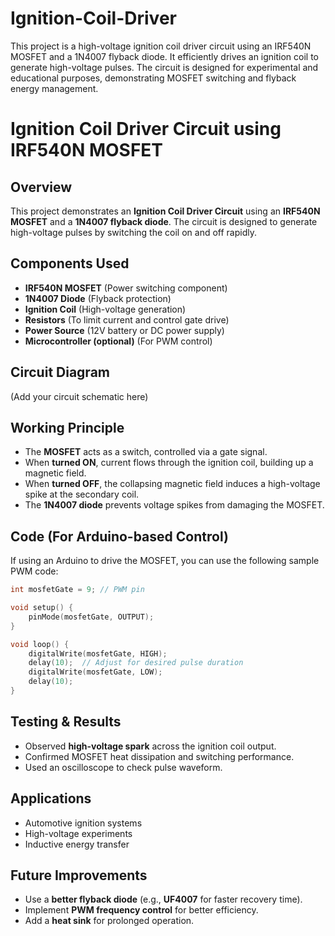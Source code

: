 # Ignition-Coil-Driver
This project is a high-voltage ignition coil driver circuit using an IRF540N MOSFET and a 1N4007 flyback diode. It efficiently drives an ignition coil to generate high-voltage pulses. The circuit is designed for experimental and educational purposes, demonstrating MOSFET switching and flyback energy management.
# Ignition Coil Driver Circuit using IRF540N MOSFET

## Overview
This project demonstrates an **Ignition Coil Driver Circuit** using an **IRF540N MOSFET** and a **1N4007 flyback diode**. The circuit is designed to generate high-voltage pulses by switching the coil on and off rapidly. 

## Components Used
- **IRF540N MOSFET** (Power switching component)
- **1N4007 Diode** (Flyback protection)
- **Ignition Coil** (High-voltage generation)
- **Resistors** (To limit current and control gate drive)
- **Power Source** (12V battery or DC power supply)
- **Microcontroller (optional)** (For PWM control)

## Circuit Diagram 
(Add your circuit schematic here)

## Working Principle
- The **MOSFET** acts as a switch, controlled via a gate signal.
- When **turned ON**, current flows through the ignition coil, building up a magnetic field.
- When **turned OFF**, the collapsing magnetic field induces a high-voltage spike at the secondary coil.
- The **1N4007 diode** prevents voltage spikes from damaging the MOSFET.

## Code (For Arduino-based Control)
If using an Arduino to drive the MOSFET, you can use the following sample PWM code:

```cpp
int mosfetGate = 9; // PWM pin

void setup() {
    pinMode(mosfetGate, OUTPUT);
}

void loop() {
    digitalWrite(mosfetGate, HIGH);
    delay(10);  // Adjust for desired pulse duration
    digitalWrite(mosfetGate, LOW);
    delay(10);
}
```

## Testing & Results
- Observed **high-voltage spark** across the ignition coil output.
- Confirmed MOSFET heat dissipation and switching performance.
- Used an oscilloscope to check pulse waveform.

## Applications
- Automotive ignition systems
- High-voltage experiments
- Inductive energy transfer

## Future Improvements
- Use a **better flyback diode** (e.g., **UF4007** for faster recovery time).
- Implement **PWM frequency control** for better efficiency.
- Add a **heat sink** for prolonged operation.
